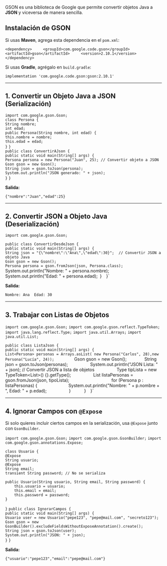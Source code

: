 GSON es una biblioteca de Google que permite convertir objetos Java a **JSON** y viceversa de manera sencilla.

## **Instalación de GSON**

Si usas **Maven**, agrega esta dependencia en el `pom.xml`:

`<dependency>     <groupId>com.google.code.gson</groupId>     <artifactId>gson</artifactId>     <version>2.10.1</version> </dependency>`

Si usas **Gradle**, agrégalo en `build.gradle`:

`implementation 'com.google.code.gson:gson:2.10.1'`

---

## **1. Convertir un Objeto Java a JSON (Serialización)**


`import com.google.gson.Gson;`  
`class Persona {`     
	`String nombre;`     
	`int edad;`          
	`public Persona(String nombre, int edad) {`         
		`this.nombre = nombre;`         
		`this.edad = edad;`     
	`}` 
`}`  
`public class ConvertirAJson {`     
	`public static void main(String[] args) {`         
	`Persona persona = new Persona("Juan", 25); // Convertir objeto a JSON`         
	`Gson gson = new Gson();`         
	`String json = gson.toJson(persona);`                  
	`System.out.println("JSON generado: " + json);`     
	`}` 
`}`

**Salida:**

`{"nombre":"Juan","edad":25}`

---

##  **2. Convertir JSON a Objeto Java (Deserialización)**

`import com.google.gson.Gson;`  

`public class ConvertirDesdeJson {`     
	`public static void main(String[] args) {`         
		`String json = "{\"nombre\":\"Ana\",\"edad\":30}";  // Convertir JSON a objeto Java`         
		`Gson gson = new Gson();`        
		`Persona persona = gson.fromJson(json, Persona.class);
		`System.out.println("Nombre: " + persona.nombre); System.out.println("Edad: " + persona.edad);`
	`}` 
`}`

**Salida:**

`Nombre: Ana  Edad: 30`  

---

## **3. Trabajar con Listas de Objetos**


`import com.google.gson.Gson;`
`import com.google.gson.reflect.TypeToken;` 
`import java.lang.reflect.Type;` 
`import java.util.Arrays;` 
`import java.util.List;`  

`public class ListaJson {`     
	`public static void main(String[] args) {`         
		`List<Persona> personas = Arrays.asList( new Persona("Carlos", 28),new Persona("Lucía", 24));        
		`Gson gson = new Gson();`       
		`String json = gson.toJson(personas);`         
		`System.out.println("JSON Lista: " + json); // Convertir JSON a lista de objetos`         
		`Type tipLista = new TypeToken<List<Persona>>() {}.getType();`         
		`List<Persona> listaPersonas = gson.fromJson(json, tipoLista);`                  
		`for (Persona p : listaPersonas) {`             
			`System.out.println("Nombre: " + p.nombre + ", Edad: " + p.edad);`         
		`}`     
	`}` 
`}`

---

## **4. Ignorar Campos con `@Expose`**

Si solo quieres incluir ciertos campos en la serialización, usa `@Expose` junto con `GsonBuilder`.


`import com.google.gson.Gson;` 
`import com.google.gson.GsonBuilder;` 
`import com.google.gson.annotations.Expose;` 

`class Usuario {`     
	`@Expose`     
	`String usuario;`      
	`@Expose`     
	`String email;`      
	`transient String password; // No se serializa`      
	
	public Usuario(String usuario, String email, String password) { 
		this.usuario = usuario;
		this.email = email;
		this.password = password;
	}
`}` 
`public class IgnorarCampos {`     
	`public static void main(String[] args) {`         
		`Usuario user = new Usuario("pepe123", "pepe@mail.com", "secreto123");`          
		`Gson gson = new GsonBuilder().excludeFieldsWithoutExposeAnnotation().create();`         
		`String json = gson.toJson(user);`          
		`System.out.println("JSON: " + json);`     
	`}`
`}`

**Salida:**

`{"usuario":"pepe123","email":"pepe@mail.com"}`